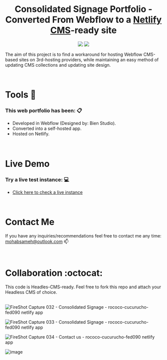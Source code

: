 <center><h1>Consolidated Signage Portfolio - Converted From Webflow to a <a href="https://github.com/netlify/netlify-cms">Netlify CMS<a>-ready site</h1></center>
<p align="center">
  <img src="https://img.shields.io/badge/webflow-%234353FF.svg?&style=for-the-badge&logo=webflow&logoColor=white" /> <img src="https://img.shields.io/badge/netlify-%2300C7B7.svg?&style=for-the-badge&logo=netlify&logoColor=white" />
</p>

The aim of this project is to find a workaround for hosting Webflow CMS-based sites on 3rd-hosting providers, while maintaining an easy method of updating CMS collections and updating site design.

<br />
<h1 align='left'>Tools 🔨</h1>

### This web portfolio has been: 📋
- Developed in Webflow (Designed by: Bien Studio).
- Converted into a self-hosted app.
- Hosted on Netlify.

<br />
<h1 align='left'>Live Demo</h1>

### Try a live test instance: 💻
- [Click here to check a live instance](https://rococo-cucurucho-fed090.netlify.app/)


<br />
<h1 align='left'>Contact Me</h1>

If you have any inquiries/recommendations feel free to contact me any time: mohabsameh@outlook.com 📫

<br />
<h1 align='left'>Collaboration :octocat:</h1>
This code is Headles-CMS-ready. Feel free to fork this repo and attach your Headless CMS of choice.

<br />
<br />

![FireShot Capture 032 - Consolidated Signage - rococo-cucurucho-fed090 netlify app](https://user-images.githubusercontent.com/37941642/186969809-b89a87a1-e5aa-4046-b8ed-76f9a5ce614a.png)

![FireShot Capture 033 - Consolidated Signage - rococo-cucurucho-fed090 netlify app](https://user-images.githubusercontent.com/37941642/186969896-9cbdc5ec-e541-4bbb-ad3c-a1b944844de6.png)

![FireShot Capture 034 - Contact us - rococo-cucurucho-fed090 netlify app](https://user-images.githubusercontent.com/37941642/186969945-22027b5b-243d-497d-870c-d82043128008.png)

![image](https://user-images.githubusercontent.com/37941642/187029597-e7655424-d06d-417c-a1d5-e41dd2c256d5.png)


